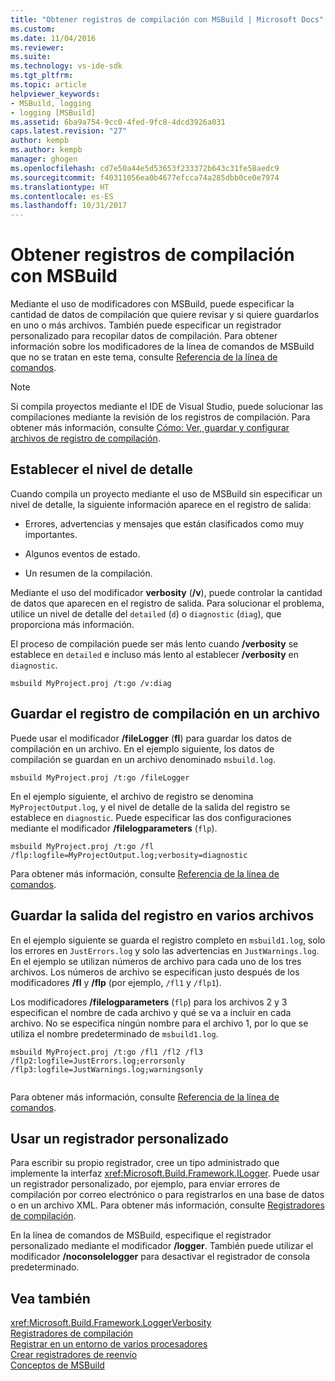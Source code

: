 ```yaml
---
title: "Obtener registros de compilación con MSBuild | Microsoft Docs"
ms.custom: 
ms.date: 11/04/2016
ms.reviewer: 
ms.suite: 
ms.technology: vs-ide-sdk
ms.tgt_pltfrm: 
ms.topic: article
helpviewer_keywords:
- MSBuild, logging
- logging [MSBuild]
ms.assetid: 6ba9a754-9cc0-4fed-9fc8-4dcd3926a031
caps.latest.revision: "27"
author: kempb
ms.author: kempb
manager: ghogen
ms.openlocfilehash: cd7e50a44e5d53653f233372b643c31fe58aedc9
ms.sourcegitcommit: f40311056ea0b4677efcca74a285dbb0ce0e7974
ms.translationtype: HT
ms.contentlocale: es-ES
ms.lasthandoff: 10/31/2017
---
```

# <a name="obtaining-build-logs-with-msbuild"></a>Obtener registros de compilación con MSBuild
Mediante el uso de modificadores con MSBuild, puede especificar la cantidad de datos de compilación que quiere revisar y si quiere guardarlos en uno o más archivos. También puede especificar un registrador personalizado para recopilar datos de compilación. Para obtener información sobre los modificadores de la línea de comandos de MSBuild que no se tratan en este tema, consulte [Referencia de la línea de comandos](../msbuild/msbuild-command-line-reference.md).  
  
> [!NOTE]
>  Si compila proyectos mediante el IDE de Visual Studio, puede solucionar las compilaciones mediante la revisión de los registros de compilación. Para obtener más información, consulte [Cómo: Ver, guardar y configurar archivos de registro de compilación](../ide/how-to-view-save-and-configure-build-log-files.md).  
  
## <a name="setting-the-level-of-detail"></a>Establecer el nivel de detalle  
 Cuando compila un proyecto mediante el uso de MSBuild sin especificar un nivel de detalle, la siguiente información aparece en el registro de salida:  
  
-   Errores, advertencias y mensajes que están clasificados como muy importantes.  
  
-   Algunos eventos de estado.  
  
-   Un resumen de la compilación.  
  
 Mediante el uso del modificador **verbosity** (**/v**), puede controlar la cantidad de datos que aparecen en el registro de salida. Para solucionar el problema, utilice un nivel de detalle del `detailed` (`d`) o `diagnostic` (`diag`), que proporciona más información.  
  
 El proceso de compilación puede ser más lento cuando **/verbosity** se establece en `detailed` e incluso más lento al establecer **/verbosity** en `diagnostic`.  
  
```  
msbuild MyProject.proj /t:go /v:diag  
```  
  
## <a name="saving-the-build-log-to-a-file"></a>Guardar el registro de compilación en un archivo  
 Puede usar el modificador **/fileLogger** (**fl**) para guardar los datos de compilación en un archivo. En el ejemplo siguiente, los datos de compilación se guardan en un archivo denominado `msbuild.log`.  
  
```  
msbuild MyProject.proj /t:go /fileLogger  
```  
  
 En el ejemplo siguiente, el archivo de registro se denomina `MyProjectOutput.log`, y el nivel de detalle de la salida del registro se establece en `diagnostic`. Puede especificar las dos configuraciones mediante el modificador **/filelogparameters** (`flp`).  
  
```  
msbuild MyProject.proj /t:go /fl /flp:logfile=MyProjectOutput.log;verbosity=diagnostic  
```  
  
 Para obtener más información, consulte [Referencia de la línea de comandos](../msbuild/msbuild-command-line-reference.md).  
  
## <a name="saving-the-log-output-to-multiple-files"></a>Guardar la salida del registro en varios archivos  
 En el ejemplo siguiente se guarda el registro completo en `msbuild1.log`, solo los errores en `JustErrors.log` y solo las advertencias en `JustWarnings.log`. En el ejemplo se utilizan números de archivo para cada uno de los tres archivos. Los números de archivo se especifican justo después de los modificadores **/fl** y **/flp** (por ejemplo, `/fl1` y `/flp1`).  
  
 Los modificadores **/filelogparameters** (`flp`) para los archivos 2 y 3 especifican el nombre de cada archivo y qué se va a incluir en cada archivo. No se especifica ningún nombre para el archivo 1, por lo que se utiliza el nombre predeterminado de `msbuild1.log`.  
  
```  
msbuild MyProject.proj /t:go /fl1 /fl2 /fl3 /flp2:logfile=JustErrors.log;errorsonly /flp3:logfile=JustWarnings.log;warningsonly  
  
```  
  
 Para obtener más información, consulte [Referencia de la línea de comandos](../msbuild/msbuild-command-line-reference.md).  
  
## <a name="using-a-custom-logger"></a>Usar un registrador personalizado  
 Para escribir su propio registrador, cree un tipo administrado que implemente la interfaz <xref:Microsoft.Build.Framework.ILogger>. Puede usar un registrador personalizado, por ejemplo, para enviar errores de compilación por correo electrónico o para registrarlos en una base de datos o en un archivo XML. Para obtener más información, consulte [Registradores de compilación](../msbuild/build-loggers.md).  
  
 En la línea de comandos de MSBuild, especifique el registrador personalizado mediante el modificador **/logger**. También puede utilizar el modificador **/noconsolelogger** para desactivar el registrador de consola predeterminado.  
  
## <a name="see-also"></a>Vea también  
 <xref:Microsoft.Build.Framework.LoggerVerbosity>   
 [Registradores de compilación](../msbuild/build-loggers.md)   
 [Registrar en un entorno de varios procesadores](../msbuild/logging-in-a-multi-processor-environment.md)   
 [Crear registradores de reenvío](../msbuild/creating-forwarding-loggers.md)   
 [Conceptos de MSBuild](../msbuild/msbuild-concepts.md)